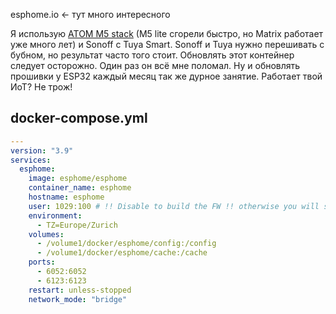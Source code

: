 esphome.io <- тут много интересного

Я использую [ATOM M5 stack](https://m5stack.com/) (M5 lite сгорели быстро, но Matrix работает уже много лет) и Sonoff с Tuya Smart. 
Sonoff и Tuya нужно перешивать с бубном, но результат часто того стоит. 
Обновлять этот контейнер следует осторожно. Один раз он всё мне поломал. Ну и обновлять прошивки у ESP32 каждый месяц так же дурное занятие. Работает твой ИоТ? Не трож!

## docker-compose.yml
```yml
---
version: "3.9"
services:
  esphome:
    image: esphome/esphome
    container_name: esphome
    hostname: esphome
    user: 1029:100 # !! Disable to build the FW !! otherwise you will see permissions denied messages
    environment:
      - TZ=Europe/Zurich
    volumes:
      - /volume1/docker/esphome/config:/config
      - /volume1/docker/esphome/cache:/cache
    ports:
      - 6052:6052
      - 6123:6123
    restart: unless-stopped
    network_mode: "bridge"
```
